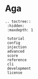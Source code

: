# Aga

```{eval-rst}
.. toctree::
 :hidden:
 :maxdepth: 1

 tutorial
 config
 injection
 advanced
 score
 reference
 cli
 development
 license
```

```{include} ../README.md

```
